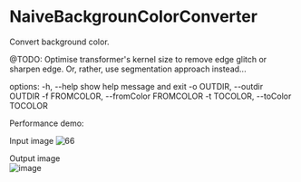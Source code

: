 # NaiveBackgrounColorConverter

Convert background color. 

@TODO: Optimise transformer's kernel size to remove edge glitch or sharpen edge. Or, rather, use segmentation approach instead... 

options:
  -h, --help            show help message and exit
  -o OUTDIR, --outdir OUTDIR
  -f FROMCOLOR, --fromColor FROMCOLOR
  -t TOCOLOR, --toColor TOCOLOR

Performance demo:

  Input image
  ![66](https://github.com/Pengkun-ZHU/NaiveBackgrounColorConverter/assets/56779575/62bbf5cd-0974-472f-8b0d-15ce7e14915c)


  Output image                   
  ![image](https://github.com/Pengkun-ZHU/NaiveBackgrounColorConverter/assets/56779575/f5bc85a8-13aa-48dc-a196-fdfefecdba28)
  
